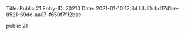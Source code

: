 Title: Public 21
Entry-ID: 20210
Date: 2021-01-10 12:34
UUID: bd17d1ae-8521-59de-aa07-f650f7f12bac

public 21

